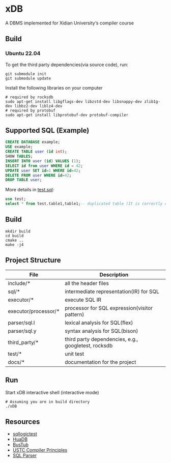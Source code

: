 # xDB

A DBMS implemented for Xidian University‘s compiler course

## Build

### Ubuntu 22.04

To get the third party dependencies(via source code), run:

```shell
git submodule init
git submodule update
```

Install the following libraries on your computer

```shell
# required by rocksdb
sudo apt-get install libgflags-dev libzstd-dev libsnappy-dev zlib1g-dev libbz2-dev liblz4-dev
# required by protobuf
sudo apt-get install libprotobuf-dev protobuf-compiler
```

## Supported SQL (Example)

```sql
CREATE DATABASE example;
USE example;
CREATE TABLE user (id int);
SHOW TABLES;
INSERT INTO user (id) VALUES (1);
SELECT id from user WHERE id = 42;
UPDATE user SET id=1 WHERE id=42;
DELETE FROM user WHERE id=42;
DROP TABLE user;
```

More details in [test.sql](./test/test.sql):

```sql
use test;
select * from test.table1,table1;-- duplicated table (It is correctly checked)
```

## Build

```shell
mkdir build
cd build
cmake ..
make -j4
```

## Project Structure

| File                 | Description                                         |
|----------------------|-----------------------------------------------------|
| include/*            | all the header files                                |
| sql/*                | intermediate representation(IR) for SQL             |
| executor/*           | execute SQL IR                                      |
| executor/processor/* | processor for SQL expression(visitor pattern)       |
| parser/sql.l         | lexical analysis for SQL(flex)                      |
| parser/sql.y         | syntax analysis for SQL(bison)                      |
| third_party/*        | third party dependencies, e.g., googletest, rocksdb |
| test/*               | unit test                                           |
| docs/*               | documentation for the project                       |

## Run

Start xDB interactive shell (interactive mode) 

```shell
# Assuming you are in build directory
./xDB
```

## Resources

+ [sqllogictest](https://www.sqlite.org/sqllogictest/doc/trunk/about.wiki)
+ [HuaDB](https://thu-db.github.io/huadb-doc/)
+ [BusTub](https://15445.courses.cs.cmu.edu/fall2022/schedule.html)
+ [USTC Compiler Principles](https://ustc-compiler-principles.github.io)
+ [SQL Parser](https://github.com/hyrise/sql-parser)
